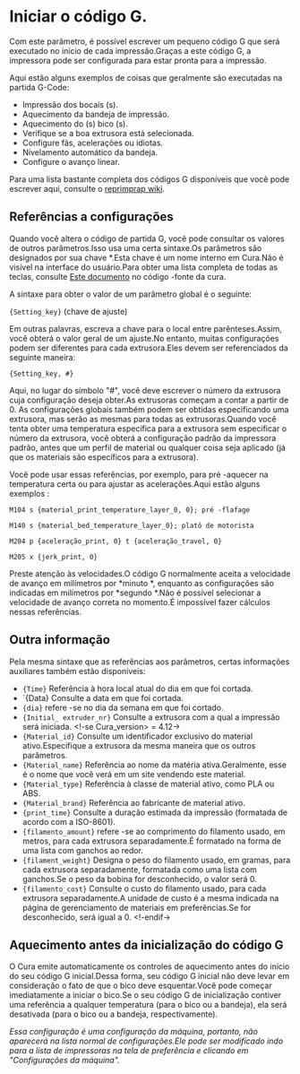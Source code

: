 Iniciar o código G.
====
Com este parâmetro, é possível escrever um pequeno código G que será executado no início de cada impressão.Graças a este código G, a impressora pode ser configurada para estar pronta para a impressão.

Aqui estão alguns exemplos de coisas que geralmente são executadas na partida G-Code:
* Impressão dos bocais (s).
* Aquecimento da bandeja de impressão.
* Aquecimento do (s) bico (s).
* Verifique se a boa extrusora está selecionada.
* Configure fãs, acelerações ou idiotas.
* Nivelamento automático da bandeja.
* Configure o avanço linear.

Para uma lista bastante completa dos códigos G disponíveis que você pode escrever aqui, consulte o [reprimprap wiki](https://reprap.org/wiki/G-Code).

Referências a configurações
----
Quando você altera o código de partida G, você pode consultar os valores de outros parâmetros.Isso usa uma certa sintaxe.Os parâmetros são designados por sua chave *.Esta chave é um nome interno em Cura.Não é visível na interface do usuário.Para obter uma lista completa de todas as teclas, consulte [Este documento](https://github.com/ultimaker/cura/blob/master/resources/definitions/fdmprinter.def.json) no código -fonte da cura.

A sintaxe para obter o valor de um parâmetro global é o seguinte:

`{Setting_key}` (chave de ajuste)

Em outras palavras, escreva a chave para o local entre parênteses.Assim, você obterá o valor geral de um ajuste.No entanto, muitas configurações podem ser diferentes para cada extrusora.Eles devem ser referenciados da seguinte maneira:

`{Setting_key, #}`

Aqui, no lugar do símbolo "#", você deve escrever o número da extrusora cuja configuração deseja obter.As extrusoras começam a contar a partir de 0. As configurações globais também podem ser obtidas especificando uma extrusora, mas serão as mesmas para todas as extrusoras.Quando você tenta obter uma temperatura específica para a extrusora sem especificar o número da extrusora, você obterá a configuração padrão da impressora padrão, antes que um perfil de material ou qualquer coisa seja aplicado (já que os materiais são específicos para a extrusora).

Você pode usar essas referências, por exemplo, para pré -aquecer na temperatura certa ou para ajustar as acelerações.Aqui estão alguns exemplos :

`M104 s {material_print_temperature_layer_0, 0}; pré -flafage`

`M140 s {material_bed_temperature_layer_0}; platô de motorista`

`M204 p {aceleração_print, 0} t {aceleração_travel, 0}`

`M205 x {jerk_print, 0}`

Preste atenção às velocidades.O código G normalmente aceita a velocidade de avanço em milímetros por *minuto *, enquanto as configurações são indicadas em milímetros por *segundo *.Não é possível selecionar a velocidade de avanço correta no momento.É impossível fazer cálculos nessas referências.

Outra informação
----
Pela mesma sintaxe que as referências aos parâmetros, certas informações auxiliares também estão disponíveis:

* `{Time}` Referência à hora local atual do dia em que foi cortada.
* `{Data} Consulte a data em que foi cortada.
* `{dia}` refere -se no dia da semana em que foi cortado.
* `{Initial_ extruder_nr}` Consulte a extrusora com a qual a impressão será iniciada.
<!-se Cura_version> = 4.12->
* `{Material_id}` Consulte um identificador exclusivo do material ativo.Especifique a extrusora da mesma maneira que os outros parâmetros.
* `{Material_name}` Referência ao nome da matéria ativa.Geralmente, esse é o nome que você verá em um site vendendo este material.
* `{Material_type}` Referência à classe de material ativo, como PLA ou ABS.
* `{Material_brand}` Referência ao fabricante de material ativo.
* `{print_time}` Consulte a duração estimada da impressão (formatada de acordo com a ISO-8601).
* `{filamento_amount}` refere -se ao comprimento do filamento usado, em metros, para cada extrusora separadamente.É formatado na forma de uma lista com ganchos ao redor.
* `{filament_weight}` Designa o peso do filamento usado, em gramas, para cada extrusora separadamente, formatada como uma lista com ganchos.Se o peso da bobina for desconhecido, o valor será 0.
* `{filamento_cost}` Consulte o custo do filamento usado, para cada extrusora separadamente.A unidade de custo é a mesma indicada na página de gerenciamento de materiais em preferências.Se for desconhecido, será igual a 0.
<!-endif->

Aquecimento antes da inicialização do código G
----
O Cura emite automaticamente os controles de aquecimento antes do início do seu código G inicial.Dessa forma, seu código G inicial não deve levar em consideração o fato de que o bico deve esquentar.Você pode começar imediatamente a iniciar o bico.Se o seu código G de inicialização contiver uma referência a qualquer temperatura (para o bico ou a bandeja), ela será desativada (para o bico ou a bandeja, respectivamente).

*Essa configuração é uma configuração da máquina, portanto, não aparecerá na lista normal de configurações.Ele pode ser modificado indo para a lista de impressoras na tela de preferência e clicando em "Configurações da máquina".*

